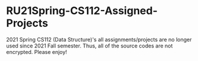 # RU21Spring-CS112-Assigned-Projects
2021 Spring CS112 (Data Structure)'s all assignments/projects are no longer used since 2021 Fall semester. 
Thus, all of the source codes are not encrypted. Please enjoy!
